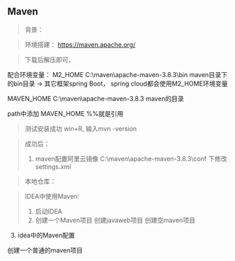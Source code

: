 ## Maven
> 背景：


> 环境搭建：
> https://maven.apache.org/

> 下载后解压即可，


配合环境变量：
M2_HOME C:\maven\apache-maven-3.8.3\bin maven目录下的bin目录 -> 其它框架spring Boot， spring cloud都会使用M2_HOME环境变量

MAVEN_HOME C:\maven\apache-maven-3.8.3 maven的目录


path中添加 MAVEN_HOME   %%就是引用


> 测试安装成功
win+R, 输入mvn -version



> 成功后：
> 1. maven配置阿里云镜像
C:\maven\apache-maven-3.8.3\conf 下修改settings.xml  


> 本地仓库：
> 



> IDEA中使用Maven:
> 1. 启动IDEA
> 2. 创建一个Maven项目
     创建javaweb项目
     创建空maven项目

  3. idea中的Maven配置



  创建一个普通的maven项目
